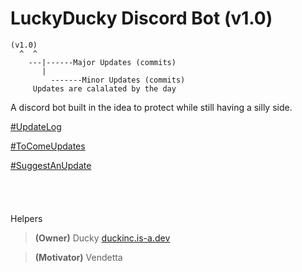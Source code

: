 # LuckyDucky Discord Bot (v1.0)
```
(v1.0)
  ^  ^ 
	---|------Major Updates (commits)
	   |
		 -------Minor Updates (commits)
	 Updates are calalated by the day 
```

A discord bot built in the idea to protect while still having a silly side.

[#UpdateLog](docs/UpdateLogs.md)

[#ToComeUpdates](docs/UpdateIdeas.md)

[#SuggestAnUpdate](docs/suggest)
<br><br><br><br><br>
Helpers
> **(Owner)** Ducky [duckinc.is-a.dev](https://duckinc.is-a.dev)

> **(Motivator)** Vendetta 